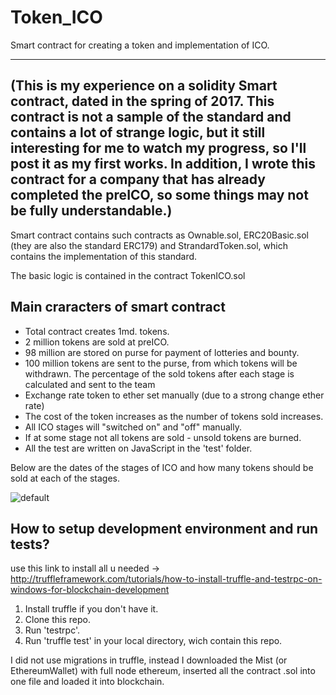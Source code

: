 # Token_ICO
Smart contract for creating a token and implementation of ICO.

---------------- 
(This is my experience on a solidity Smart contract, dated in the spring of 2017. This contract is not a sample of the standard and contains a lot of strange logic, but it still interesting for me to watch my progress, so I'll post it as my first works. In addition, I wrote this contract for a company that has already completed the preICO, so some things may not be fully understandable.)
---------------- 
 
Smart contract contains such contracts as Ownable.sol, ERC20Basic.sol (they are also the standard ERC179) and StrandardToken.sol, which contains the implementation of this standard.

The basic logic is contained in the contract TokenICO.sol

## Main craracters of smart contract
- Total contract creates 1md. tokens.
- 2 million tokens are sold at preICO.
- 98 million are stored on purse for payment of lotteries and bounty.
- 100 million tokens are sent to the purse, from which tokens will be withdrawn. The percentage  of the sold tokens after each stage is calculated and sent to the team
- Exchange rate token to ether set manually (due to a strong change ether rate)
- The cost of the token increases as the number of tokens sold increases.
- All ICO stages will "switched on" and "off" manually.
- If at some stage not all tokens are sold - unsold tokens are burned.
- All the test are written on JavaScript in the 'test' folder. 

Below are the dates of the stages of ICO and how many tokens should be sold at each of the stages.

![default](https://user-images.githubusercontent.com/29926552/33488871-cc3ac7de-d6ba-11e7-9689-8b0bc6abd54d.png)
 
## How to setup development environment and run tests?

use this link to install all u needed -> http://truffleframework.com/tutorials/how-to-install-truffle-and-testrpc-on-windows-for-blockchain-development

1. Install truffle if you don't have it.
2. Clone this repo.
3. Run 'testrpc'.
4. Run 'truffle test' in your local directory, wich contain this repo.    

I did not use migrations in truffle, instead I downloaded the Mist (or EthereumWallet) with full node ethereum, inserted all the contract .sol into one file and loaded it into blockchain.
